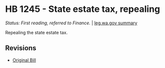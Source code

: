 # HB 1245 - State estate tax, repealing
*Status: First reading, referred to Finance.* | [leg.wa.gov summary](https://app.leg.wa.gov/billsummary?BillNumber=1245&Year=2021)

Repealing the state estate tax.

## Revisions
* [Original Bill](1/)